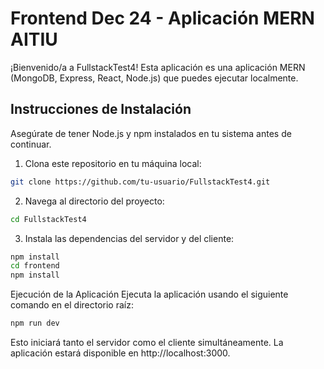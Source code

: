 # Frontend Dec 24 - Aplicación MERN AITIU

¡Bienvenido/a a FullstackTest4! Esta aplicación es una aplicación MERN (MongoDB, Express, React, Node.js) que puedes ejecutar localmente.

## Instrucciones de Instalación

Asegúrate de tener Node.js y npm instalados en tu sistema antes de continuar.

1. Clona este repositorio en tu máquina local:

```bash
git clone https://github.com/tu-usuario/FullstackTest4.git

```

2. Navega al directorio del proyecto:

```bash
cd FullstackTest4

```
3. Instala las dependencias del servidor y del cliente:

```bash
npm install
cd frontend
npm install

```
Ejecución de la Aplicación
Ejecuta la aplicación usando el siguiente comando en el directorio raíz:
```bash
npm run dev
```
Esto iniciará tanto el servidor como el cliente simultáneamente. La aplicación estará disponible en http://localhost:3000.



